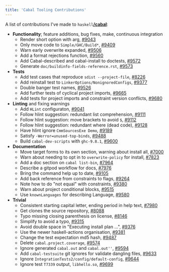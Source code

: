 ```yaml
---
title: 'Cabal Tooling Contributions'
---
```

A list of contributions I've made to `haskell`[**/cabal**](https://github.com/haskell/cabal):

- **Functionality**; feature additions, bug fixes, make, continuous integration
    - Render short option with arg,
      [#9043](https://github.com/haskell/cabal/pull/9043)
    - Only move code to `Simple/GHC/Build*`,
      [#9409](https://github.com/haskell/cabal/pull/9409)
    - Warn early overwrite expanded,
      [#9506](https://github.com/haskell/cabal/pull/9506)
    - Add a format rejections function,
      [#9560](https://github.com/haskell/cabal/pull/9560)
    - Add Cabal-described and cabal-install to doctests,
      [#9572](https://github.com/haskell/cabal/pull/9572)
    - Generate `doc/buildinfo-fields-reference.rst`,
      [#9573](https://github.com/haskell/cabal/pull/9573)
- **Tests**
    - Add test cases that reproduce `sdist --project-file`,
      [#8226](https://github.com/haskell/cabal/pull/8226)
    - Add reinstall test to `LinkerOptions/NonignoredConfigs`,
      [#9377](https://github.com/haskell/cabal/pull/9377)
    - Double banger test names,
      [#9526](https://github.com/haskell/cabal/pull/9526)
    - Add further tests of cyclical project imports,
      [#9665](https://github.com/haskell/cabal/pull/9665)
    - Add tests for project imports and constraint version conflicts,
      [#9680](https://github.com/haskell/cabal/pull/9680)
- **Linting** and fixing warnings
    - Add `HLint` configuraton,
      [#9041](https://github.com/haskell/cabal/pull/9041)
    - Follow hlint suggestion: redundant list comprehension,
      [#9111](https://github.com/haskell/cabal/pull/9111)
    - Follow hlint suggestion: move brackets to avoid `$`,
      [#9112](https://github.com/haskell/cabal/pull/9112)
    - Follow hlint suggestion: redundant where (dead code),
      [#9128](https://github.com/haskell/cabal/pull/9128)
    - Have hlint ignore `CmmSourcesExe Demo`,
      [#9189](https://github.com/haskell/cabal/pull/9189)
    - Satisfy `-Werror=unused-top-binds`,
      [#9488](https://github.com/haskell/cabal/pull/9488)
    - Build `cabal-dev-scripts` with `ghc-9.8.1`,
      [#9600](https://github.com/haskell/cabal/pull/9600)
- **Documentation**
    - Move target forms to its own section, warning about install all,
      [#7000](https://github.com/haskell/cabal/pull/7000)
    - Warn about needing to opt in to `overwrite-policy` for install,
      [#7823](https://github.com/haskell/cabal/pull/7823)
    - Add a doc section on `cabal list-bin`,
      [#7964](https://github.com/haskell/cabal/pull/7964)
    - Describe a gitpod workflow for docs,
      [#7976](https://github.com/haskell/cabal/pull/7976)
    - Bring the command help up to date,
      [#9105](https://github.com/haskell/cabal/pull/9105)
    - Add back reference from constraints to flags,
      [#9264](https://github.com/haskell/cabal/pull/9264)
    - Note how to do "not equal" with constraints,
      [#9380](https://github.com/haskell/cabal/pull/9380)
    - Warn about project conditional blocks,
      [#9515](https://github.com/haskell/cabal/pull/9515)
    - Use `knownLanguages` for describing Language,
      [#9580](https://github.com/haskell/cabal/pull/9580)
- **Trivial**
    - Consistent starting capital letter, ending period in help text,
      [#7980](https://github.com/haskell/cabal/pull/7980)
    - Get clones the source repository,
      [#8088](https://github.com/haskell/cabal/pull/8088)
    - Typo missing closing parenthesis on license,
      [#8146](https://github.com/haskell/cabal/pull/8146)
    - Simplify to avoid a typo,
      [#9315](https://github.com/haskell/cabal/pull/9315)
    - Avoid double space in "Executing install plan ...",
      [#9376](https://github.com/haskell/cabal/pull/9376)
    - Use the newer haskell-actions organisation,
      [#9381](https://github.com/haskell/cabal/pull/9381)
    - Change the test expectation md5 hash,
      [#9487](https://github.com/haskell/cabal/pull/9487)
    - Delete `cabal.project.coverage`,
      [#9574](https://github.com/haskell/cabal/pull/9574)
    - Ignore generated `cabal.out` and `cabal.out''`,
      [#9594](https://github.com/haskell/cabal/pull/9594)
    - Add `cabal-testsuite` git ignores for validate dangling files,
      [#9633](https://github.com/haskell/cabal/pull/9633)
    - Ignore `IntegrationTests2/config/default-config`,
      [#9644](https://github.com/haskell/cabal/pull/9644)
    - Ignore test `T7339` output, `libhello.so`,
      [#9699](https://github.com/haskell/cabal/pull/9699)